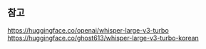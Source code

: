 ## 참고
https://huggingface.co/openai/whisper-large-v3-turbo  
https://huggingface.co/ghost613/whisper-large-v3-turbo-korean  
